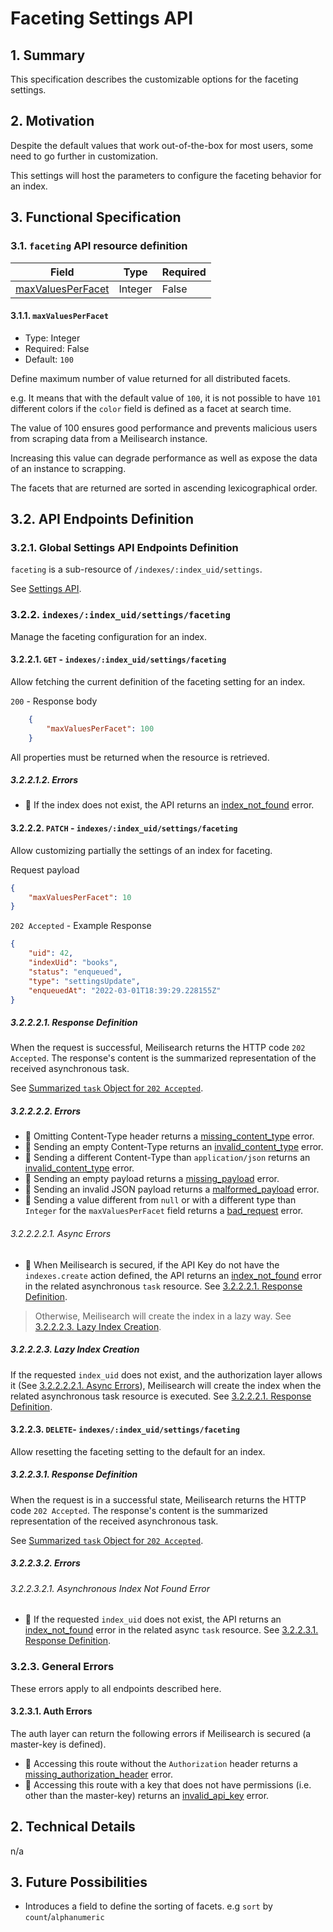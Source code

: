 # Faceting Settings API

## 1. Summary

This specification describes the customizable options for the faceting settings.

## 2. Motivation

Despite the default values that work out-of-the-box for most users, some need to go further in customization.

This settings will host the parameters to configure the faceting behavior for an index.

## 3. Functional Specification

### 3.1. `faceting` API resource definition

| Field                                            | Type            | Required |
|--------------------------------------------------|-----------------|----------|
| [maxValuesPerFacet](#311-maxValuesPerFacet)      | Integer         | False    |

#### 3.1.1. `maxValuesPerFacet`

- Type: Integer
- Required: False
- Default: `100`

Define maximum number of value returned for all distributed facets.

e.g. It means that with the default value of `100`, it is not possible to have `101` different colors if the `color` field is defined as a facet at search time.

The value of 100 ensures good performance and prevents malicious users from scraping data from a Meilisearch instance.

Increasing this value can degrade performance as well as expose the data of an instance to scrapping.

The facets that are returned are sorted in ascending lexicographical order.

## 3.2. API Endpoints Definition

### 3.2.1. Global Settings API Endpoints Definition

`faceting` is a sub-resource of `/indexes/:index_uid/settings`.

See [Settings API](0123-settings-api.md).

### 3.2.2. `indexes/:index_uid/settings/faceting`

Manage the faceting configuration for an index.

#### 3.2.2.1. `GET` - `indexes/:index_uid/settings/faceting`

Allow fetching the current definition of the faceting setting for an index.

`200` - Response body

```json
    {
        "maxValuesPerFacet": 100
    }
```

All properties must be returned when the resource is retrieved.

##### 3.2.2.1.2. Errors

- 🔴 If the index does not exist, the API returns an [index_not_found](0061-error-format-and-definitions.md#index_not_found) error.

#### 3.2.2.2. `PATCH` - `indexes/:index_uid/settings/faceting`

Allow customizing partially the settings of an index for faceting.

Request payload

```json
{
    "maxValuesPerFacet": 10
}
```

`202 Accepted` - Example Response

```json
{
    "uid": 42,
    "indexUid": "books",
    "status": "enqueued",
    "type": "settingsUpdate",
    "enqueuedAt": "2022-03-01T18:39:29.228155Z"
}
```

##### 3.2.2.2.1. Response Definition

When the request is successful, Meilisearch returns the HTTP code `202 Accepted`. The response's content is the summarized representation of the received asynchronous task.

See [Summarized `task` Object for `202 Accepted`](0060-tasks-api.md#summarized-task-object-for-202-accepted).

##### 3.2.2.2.2. Errors

- 🔴 Omitting Content-Type header returns a [missing_content_type](0061-error-format-and-definitions.md#missing_content_type) error.
- 🔴 Sending an empty Content-Type returns an [invalid_content_type](0061-error-format-and-definitions.md#invalid_content_type) error.
- 🔴 Sending a different Content-Type than `application/json` returns an [invalid_content_type](0061-error-format-and-definitions.md#invalid_content_type) error.
- 🔴 Sending an empty payload returns a [missing_payload](0061-error-format-and-definitions.md#missing_payload) error.
- 🔴 Sending an invalid JSON payload returns a [malformed_payload](0061-error-format-and-definitions.md#malformed_payload) error.
- 🔴 Sending a value different from `null` or with a different type than `Integer` for the `maxValuesPerFacet` field returns
a [bad_request](0061-error-format-and-definitions.md#bad_request) error.

###### 3.2.2.2.2.1. Async Errors

- 🔴 When Meilisearch is secured, if the API Key do not have the `indexes.create` action defined, the API returns an [index_not_found](0061-error-format-and-definitions.md#index_not_found) error in the related asynchronous `task` resource. See [3.2.2.2.1. Response Definition](#32221-response-definition).

> Otherwise, Meilisearch will create the index in a lazy way. See [3.2.2.2.3. Lazy Index Creation](#32223-lazy-index-creation).

##### 3.2.2.2.3. Lazy Index Creation

If the requested `index_uid` does not exist, and the authorization layer allows it (See [3.2.2.2.2.1. Async Errors](#322221-async-errors)), Meilisearch will create the index when the related asynchronous task resource is executed. See [3.2.2.2.1. Response Definition](#32221-response-definition).

#### 3.2.2.3. `DELETE`- `indexes/:index_uid/settings/faceting`

Allow resetting the faceting setting to the default for an index.

##### 3.2.2.3.1. Response Definition

When the request is in a successful state, Meilisearch returns the HTTP code `202 Accepted`. The response's content is the summarized representation of the received asynchronous task.

See [Summarized `task` Object for `202 Accepted`](0060-tasks-api.md#summarized-task-object-for-202-accepted).

##### 3.2.2.3.2. Errors

###### 3.2.2.3.2.1. Asynchronous Index Not Found Error

- 🔴 If the requested `index_uid` does not exist, the API returns an [index_not_found](0061-error-format-and-definitions.md#index_not_found) error in the related async `task` resource. See [3.2.2.3.1. Response Definition](#32231-response-definition).

### 3.2.3. General Errors

These errors apply to all endpoints described here.

#### 3.2.3.1. Auth Errors

The auth layer can return the following errors if Meilisearch is secured (a master-key is defined).

- 🔴 Accessing this route without the `Authorization` header returns a [missing_authorization_header](0061-error-format-and-definitions.md#missing_authorization_header) error.
- 🔴 Accessing this route with a key that does not have permissions (i.e. other than the master-key) returns an [invalid_api_key](0061-error-format-and-definitions.md#invalid_api_key) error.

## 2. Technical Details
n/a

## 3. Future Possibilities

- Introduces a field to define the sorting of facets. e.g `sort` by `count`/`alphanumeric`